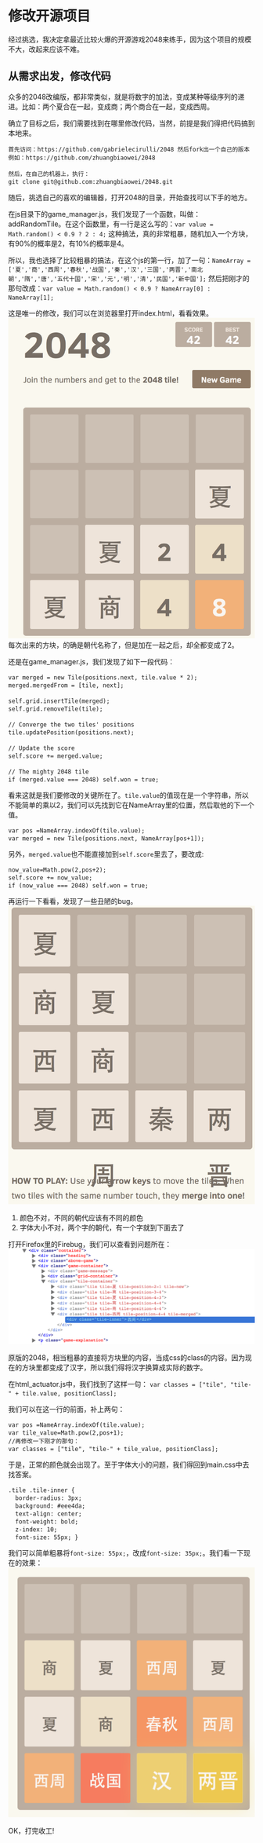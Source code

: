 # 修改开源项目

经过挑选，我决定拿最近比较火爆的开源游戏2048来练手，因为这个项目的规模不大，改起来应该不难。

## 从需求出发，修改代码

众多的2048改编版，都非常类似，就是将数字的加法，变成某种等级序列的递进。比如：两个夏合在一起，变成商；两个商合在一起，变成西周。

确立了目标之后，我们需要找到在哪里修改代码，当然，前提是我们得把代码搞到本地来。

    首先访问：https://github.com/gabrielecirulli/2048 然后fork出一个自己的版本
    例如：https://github.com/zhuangbiaowei/2048
      
    然后，在自己的机器上，执行：
    git clone git@github.com:zhuangbiaowei/2048.git
  
随后，挑选自己的喜欢的编辑器，打开2048的目录，开始查找可以下手的地方。

在js目录下的game_manager.js，我们发现了一个函数，叫做：addRandomTile。在这个函数里，有一行是这么写的：`var value = Math.random() < 0.9 ? 2 : 4;` 这种搞法，真的非常粗暴，随机加入一个方块，有90%的概率是2，有10%的概率是4。

所以，我也选择了比较粗暴的搞法，在这个js的第一行，加了一句：`NameArray = ['夏','商','西周','春秋','战国','秦','汉','三国','两晋','南北朝','隋','唐','五代十国','宋','元','明','清','民国','新中国'];` 然后把刚才的那句改成：`var value = Math.random() < 0.9 ? NameArray[0] : NameArray[1];`

这是唯一的修改，我们可以在浏览器里打开index.html，看看效果。
![](images/2048-1.png)
每次出来的方块，的确是朝代名称了，但是加在一起之后，却全都变成了2。

还是在game_manager.js，我们发现了如下一段代码：

    var merged = new Tile(positions.next, tile.value * 2);
    merged.mergedFrom = [tile, next];
    
    self.grid.insertTile(merged);
    self.grid.removeTile(tile);
    
    // Converge the two tiles' positions
    tile.updatePosition(positions.next);
    
    // Update the score
    self.score += merged.value;
    
    // The mighty 2048 tile
    if (merged.value === 2048) self.won = true;
    
看来这就是我们要修改的关键所在了。`tile.value`的值现在是一个字符串，所以不能简单的乘以2，我们可以先找到它在NameArray里的位置，然后取他的下一个值。

    var pos =NameArray.indexOf(tile.value);
    var merged = new Tile(positions.next, NameArray[pos+1]);

另外，`merged.value`也不能直接加到`self.score`里去了，要改成:

    now_value=Math.pow(2,pos+2);
    self.score += now_value;
    if (now_value === 2048) self.won = true;
    
再运行一下看看，发现了一些丑陋的bug。
![](images/2048-2.png)

1. 颜色不对，不同的朝代应该有不同的颜色
2. 字体大小不对，两个字的朝代，有一个字就到下面去了

打开Firefox里的Firebug，我们可以查看到问题所在：
![](images/2048-3.png)

原版的2048，相当粗暴的直接将方块里的内容，当成css的class的内容。因为现在的方块里都变成了汉字，所以我们得将汉字换算成实际的数字。

在html_actuator.js中，我们找到了这样一句： `var classes = ["tile", "tile-" + tile.value, positionClass];`

我们可以在这一行的前面，补上两句：

    var pos =NameArray.indexOf(tile.value);
    var tile_value=Math.pow(2,pos+1);
    //再修改一下刚才的那句：
    var classes = ["tile", "tile-" + tile_value, positionClass];
    
于是，正常的颜色就会出现了。至于字体大小的问题，我们得回到main.css中去找答案。

    .tile .tile-inner {
      border-radius: 3px;
      background: #eee4da;
      text-align: center;
      font-weight: bold;
      z-index: 10;
      font-size: 55px; }

我们可以简单粗暴将`font-size: 55px;`，改成`font-size: 35px;`。我们看一下现在的效果：
![](images/2048-4.png)

OK，打完收工!
